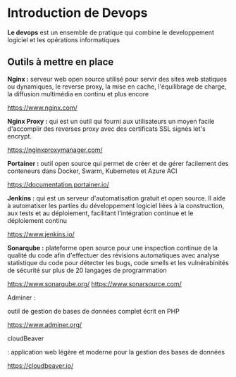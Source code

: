 # Introduction de Devops

<b>Le devops</b> est un ensemble de pratique qui combine le developpement logiciel et les opérations informatiques

## Outils à mettre en place

<b>Nginx :</b> serveur web open source utilisé pour servir des sites web statiques ou dynamiques, le reverse proxy, la mise en cache, l'équilibrage de charge, la diffusion multimédia en continu et plus encore

https://www.nginx.com/

<b>Nginx Proxy :</b> qui est un outil qui fourni aux utilisateurs un moyen facile d'accomplir des reverses proxy avec des certificats SSL signés let's encrypt.

https://nginxproxymanager.com/


<b>Portainer :</b> outil open source qui permet de créer et de gérer facilement des conteneurs dans Docker, Swarm, Kubernetes et Azure ACI

https://documentation.portainer.io/

<b>Jenkins :</b> qui est un serveur d'automatisation gratuit et open source. Il aide à automatiser les parties du développement logiciel liées à la construction, aux tests et au déploiement, facilitant l'intégration continue et le déploiement continu

https://www.jenkins.io/

<b>Sonarqube :</b> plateforme open source pour une inspection continue de la qualité du code afin d'effectuer des révisions automatiques avec analyse statistique du code pour détecter les bugs, code smells et les vulnérabinités de sécurité sur plus de 20 langages de programmation

https://www.sonarqube.org/
https://www.sonarsource.com/

<p>Adminer :</p> outil de gestion de bases de données complet écrit en PHP

https://www.adminer.org/

<p>cloudBeaver</p>: application web légère et moderne pour la gestion des bases de données

https://cloudbeaver.io/
